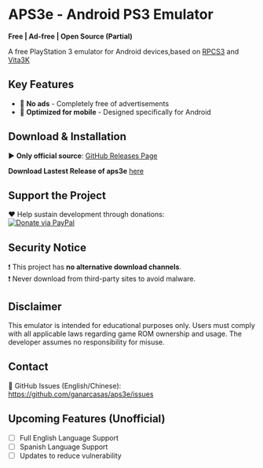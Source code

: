 
# APS3e - Android PS3 Emulator  
**Free | Ad-free | Open Source (Partial)**

A free PlayStation 3 emulator for Android devices,based on [RPCS3](https://github.com/RPCS3/rpcs3) and [Vita3K](https://github.com/Vita3K/Vita3K)

## Key Features  
- 🚫 **No ads** - Completely free of advertisements    
- 📱 **Optimized for mobile** - Designed specifically for Android  

## Download & Installation  
▶️ **Only official source**: [GitHub Releases Page](https://github.com/ganarcasas/aps3e/releases)  

**Download Lastest Release of aps3e** [here](https://github.com/ganarcasas/aps3e/releases)

## Support the Project  
❤️ Help sustain development through donations:  
[![Donate via PayPal](https://img.shields.io/badge/Donate-PayPal-blue.svg)](https://paypal.me/iaenu)  

## Security Notice  
❗ This project has **no alternative download channels**.  
❗ Never download from third-party sites to avoid malware.

## Disclaimer  
This emulator is intended for educational purposes only. Users must comply with all applicable laws regarding game ROM ownership and usage. The developer assumes no responsibility for misuse.

## Contact  
📧 GitHub Issues (English/Chinese): https://github.com/ganarcasas/aps3e/issues  

## Upcoming Features (Unofficial)
- [ ] Full English Language Support
- [ ] Spanish Language Support
- [ ] Updates to reduce vulnerability
